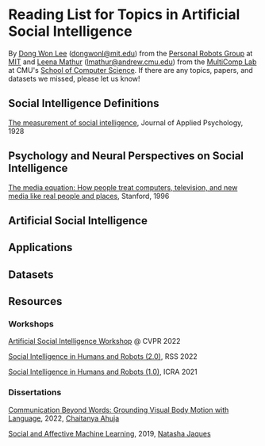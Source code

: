 
# Reading List for Topics in Artificial Social Intelligence
By [Dong Won Lee](https://dongwonl.com/) (dongwonl@mit.edu) from the [Personal Robots Group](https://www.media.mit.edu/groups/personal-robots/overview/) at [MIT](https://www.mit.edu/) and [Leena Mathur](https://l-mathur.github.io) (lmathur@andrew.cmu.edu) from the [MultiComp Lab](http://multicomp.cs.cmu.edu) at CMU's [School of Computer Science](https://www.cs.cmu.edu). If there are any topics, papers, and datasets we missed, please let us know!

## Social Intelligence Definitions

[The measurement of social intelligence](https://psycnet.apa.org/buy/1928-03750-001), Journal of Applied Psychology, 1928

## Psychology and Neural Perspectives on Social Intelligence

[The media equation: How people treat computers, television, and new media like real people and places](https://psycnet.apa.org/record/1996-98923-000), Stanford, 1996



## Artificial Social Intelligence

## Applications 

## Datasets

## Resources

### Workshops

[Artificial Social Intelligence Workshop](https://sites.google.com/berkeley.edu/artificial-social-intelligence) @ CVPR 2022

[Social Intelligence in Humans and Robots (2.0)](https://social-intelligence-human-ai.github.io), RSS 2022

[Social Intelligence in Humans and Robots (1.0)](https://social-intelligence-human-ai.github.io/), ICRA 2021

### Dissertations
[Communication Beyond Words: Grounding Visual Body Motion with Language](https://lti.cs.cmu.edu/sites/default/files/ahuja%2C%20chaitanya%20-%20Thesis.pdf), 2022, [Chaitanya Ahuja](https://chahuja.com)

[Social and Affective Machine Learning](https://www.media.mit.edu/publications/social-and-affective-machine-learning/), 2019, [Natasha Jaques](https://natashajaques.ai) 



